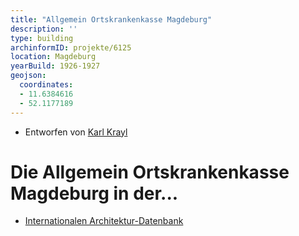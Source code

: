 ```yaml
---
title: "Allgemein Ortskrankenkasse Magdeburg"
description: ''
type: building
archinformID: projekte/6125
location: Magdeburg
yearBuild: 1926-1927
geojson:
  coordinates:
  - 11.6384616
  - 52.1177189
---
```


* Entworfen von [Karl Krayl](/tags/Karl-Krayl)

# Die Allgemein Ortskrankenkasse Magdeburg in der...
* [Internationalen Architektur-Datenbank](https://deu.archinform.net/projekte/6125.htm)
